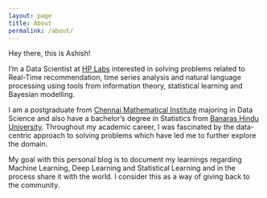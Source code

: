 ```yaml
---
layout: page
title: About
permalink: /about/
---
```


Hey there, this is Ashish!

I’m a Data Scientist at [HP Labs](https://www8.hp.com/us/en/hp-labs/index.html) interested in solving problems related to Real-Time recommendation, time series analysis and natural language processing using tools from information theory, statistical learning and Bayesian modelling.

I am a postgraduate from [Chennai Mathematical Institute](https://www.cmi.ac.in/) majoring in Data Science and also have a bachelor’s degree in Statistics from [Banaras Hindu University](https://www.bhu.ac.in/). Throughout my academic career, I was fascinated by the data-centric approach to solving problems which have led me to further explore the domain.

My goal with this personal blog is to document my learnings regarding Machine Learning, Deep Learning and Statistical Learning and in the process share it with the world. I consider this as a way of giving back to the community.
